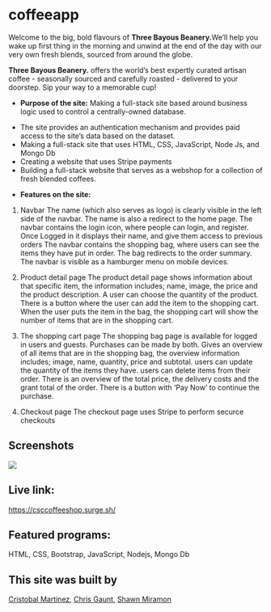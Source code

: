 # coffeeapp
Welcome to the big, bold flavours of <strong>Three Bayous Beanery.</strong>We’ll help you wake up first thing in the morning and unwind at the end of the day with our very own fresh blends, sourced from around the globe.</p>
 
<p><strong>Three Bayous Beanery.</strong> offers the world’s best expertly curated artisan coffee - seasonally sourced and carefully roasted - delivered to your doorstep.
Sip your way to a memorable cup!</p>


* **Purpose of the site:** 
  Making a full-stack site based around business logic used to control a centrally-owned database. 
- The site provides an authentication mechanism and provides paid access to the site’s data based on the dataset. 
- Making a full-stack site that uses HTML, CSS, JavaScript, Node Js, and Mongo Db
- Creating a website that uses Stripe payments 
- Building a full-stack website that serves as a webshop for a collection of fresh blended coffees. 
  
* **Features on the site:**
 1. Navbar
The name (which also serves as logo) is clearly visible in the left side of the navbar. The name is also a redirect to the home page.
The navbar contains the login icon, where people can login, and register. Once Logged in it displays their name, and give them access to previous orders
The navbar contains the shopping bag, where users can see the items they have put in order. The bag redirects to the order summary.
The navbar is visible as a hamburger menu on mobile devices.

2. Product detail page
The product detail page shows information about that specific item, the information includes; name, image, the price and the product description.
A user can choose the quantity of the product.
There is a button where the user can add the item to the shopping cart.
When the user puts the item in the bag, the shopping cart will show the number of items that are in the shopping cart.

3. The shopping cart page
The shopping bag page is available for logged in users and guests. Purchases can be made by both.
Gives an overview of all items that are in the shopping bag, the overview information includes; image, name, quantity, price and subtotal.
users can update the quantity of the items they have.
users can delete items from their order.
There is an overview of the total price, the delivery costs and the grant total of the order.
There is a button with ‘Pay Now’ to continue the purchase.

4. Checkout page 
The checkout page uses Stripe to perform securce checkouts

## Screenshots
<img src="https://imgur.com/a/bxNBMHL">
   
## Live link: 
https://csccoffeeshop.surge.sh/


## Featured programs: 
HTML, CSS, Bootstrap, JavaScript, Nodejs, Mongo Db


## This site was built by
[Cristobal Martinez](https://github.com/Cristobalmtz16), [Chris Gaunt](https://github.com/cgaunt58), [Shawn Miramon](https://github.com/miramonster)
